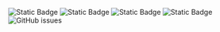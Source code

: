 ![Static Badge](https://img.shields.io/badge/blacklists-61-000000) ![Static Badge](https://img.shields.io/badge/blacklisted-2940483-cc0000) ![Static Badge](https://img.shields.io/badge/whitelisted-2251-00CC00) ![Static Badge](https://img.shields.io/badge/streaming_blacklist-28107-000000) ![GitHub issues](https://img.shields.io/github/issues/fabriziosalmi/blacklists)
